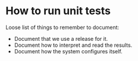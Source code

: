 # How to run unit tests

Loose list of things to remember to document:

* Document that we use a release for it.
* Document how to interpret and read the results.
* Document how the system configures itself.

